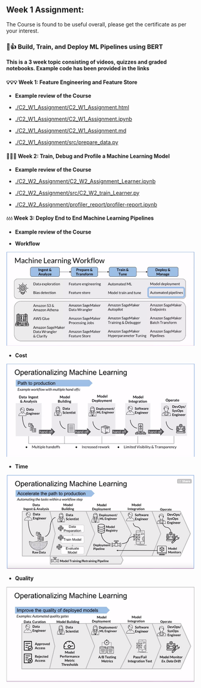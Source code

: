 Week 1 Assignment:
------------------

The Course is found to be useful overall, please get the certificate as per your interest. 

### 🎨👍 Build, Train, and Deploy ML Pipelines using BERT

**This is a 3 week topic consisting of videos, quizzes and graded notebooks. Example code has been provided in the links**

#### 💡💡💡 Week 1: Feature Engineering and Feature Store

- **Example review of the Course**

- [./C2_W1_Assignment/C2_W1_Assignment.html](./C2_W1_Assignment/C2_W1_Assignment.html)
- [./C2_W1_Assignment/C2_W1_Assignment.ipynb](./C2_W1_Assignment/C2_W1_Assignment.ipynb)
- [./C2_W1_Assignment/C2_W1_Assignment.md](./C2_W1_Assignment/C2_W1_Assignment.md)

- [./C2_W1_Assignment/src/prepare_data.py](./C2_W1_Assignment/src/prepare_data.py)

#### 👷👷👷 Week 2: Train, Debug and Profile a Machine Learning Model

- **Example review of the Course**

- [./C2_W2_Assignment/C2_W2_Assignment_Learner.ipynb](./C2_W2_Assignment/C2_W2_Assignment_Learner.ipynb)
- [./C2_W2_Assignment/src/C2_W2_train_Learner.py](./C2_W2_Assignment/src/C2_W2_train_Learner.py)
- [./C2_W2_Assignment/profiler_report/profiler-report.ipynb](./C2_W2_Assignment/profiler_report/profiler-report.ipynb)

#### 💧💧💧 Week 3: Deploy End to End Machine Learning Pipelines

- **Example review of the Course**

- **Workflow**

![./images/week3-ml-workflow.PNG](./images/week3-ml-workflow.PNG)

- **Cost**

![./images/week3-oper-ml.PNG](./images/week3-oper-ml.PNG)

- **Time**

![./images/week3-oper-ml2.PNG](./images/week3-oper-ml2.PNG)

- **Quality**

![./images/week3-oper-ml3.PNG](./images/week3-oper-ml3.PNG)

